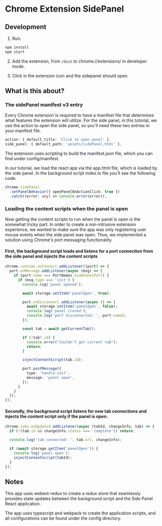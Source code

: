 # Chrome Extension SidePanel

## Development

1. Run:

```bash
npm install
npm start
```

2. Add the extension, from `/dist` to chrome://extensions/ in developer mode.

3. Click in the extension icon and the sidepanel should open.

## What is this about?

### The sidePanel manifest v3 entry

Every Chrome extension is required to have a manifest file that determines what features the extension will utilize. For the side panel, in this tutorial, we use the action to open the side panel, so you'll need these two entries in your manifest file.

```typescript
action: { default_title: 'Click to open panel' },
side_panel: { default_path: 'assets/sidePanel.html' },
```

The extension uses scripting to build the manifest.json file, which you can find under config/manifest.

In our tutorial, we load the react app via the app.html file, which is loaded by the side panel. In the background script index.ts file you'll see the following code:

```typescript
chrome.sidePanel
  .setPanelBehavior({ openPanelOnActionClick: true })
  .catch((error: any) => console.error(error));
```

### Loading the content scripts when the panel is open

Now getting the content scripts to run when the panel is open is the somewhat tricky part. In order to create a non-intrusive extension experience, we wanted to make sure the app was only registering user mouse events when the side panel was open. Thus, we implemented a solution using Chrome's port messaging functionality.

#### First, the background script loads and listens for a port connection from the side panel and injects the content scripts

```typescript
chrome.runtime.onConnect.addListener((port) => {
  port.onMessage.addListener(async (msg) => {
    if (port.name === PortNames.SidePanelPort) {
      if (msg.type === 'init') {
        console.log('panel opened');

        await storage.setItem('panelOpen', true);

        port.onDisconnect.addListener(async () => {
          await storage.setItem('panelOpen', false);
          console.log('panel closed');
          console.log('port disconnected: ', port.name);
        });

        const tab = await getCurrentTab();

        if (!tab?.id) {
          console.error("Couldn't get current tab");
          return;
        }

        injectContentScript(tab.id);

        port.postMessage({
          type: 'handle-init',
          message: 'panel open',
        });
      }
    }
  });
});
```

#### Secondly, the background script listens for new tab connections and injects the content script only if the panel is open.

```typescript
chrome.tabs.onUpdated.addListener(async (tabId, changeInfo, tab) => {
  if (!(tab.id && changeInfo.status === 'complete')) return;

  console.log('tab connected: ', tab.url, changeInfo);

  if (await storage.getItem('panelOpen')) {
    console.log('panel open');
    injectContentScript(tabId);
  }
});
```

## Notes

This app uses webext-redux to create a redux store that seamlessly provides state updates between the background script and the Side Panel React application.

The app uses typescript and webpack to create the application scripts, and all configurations can be found under the config directory.
